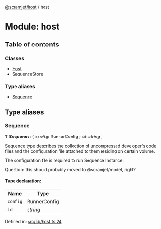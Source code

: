 [@scramjet/host](../README.md) / host

# Module: host

## Table of contents

### Classes

- [Host](../classes/host.host-1.md)
- [SequenceStore](../classes/host.sequencestore.md)

### Type aliases

- [Sequence](host.md#sequence)

## Type aliases

### Sequence

Ƭ **Sequence**: { `config`: RunnerConfig ; `id`: *string*  }

Sequence type describes the collection
of uncompressed developer's code files
and the configuration file attached to them
residing on certain volume.

The configuration file is required to run
Sequence Instance.

Question: this should probably moved to @scramjet/model, right?

#### Type declaration:

Name | Type |
------ | ------ |
`config` | RunnerConfig |
`id` | *string* |

Defined in: [src/lib/host.ts:24](https://github.com/scramjet-cloud-platform/scramjet-csi-dev/blob/966a05e/packages/host/src/lib/host.ts#L24)
